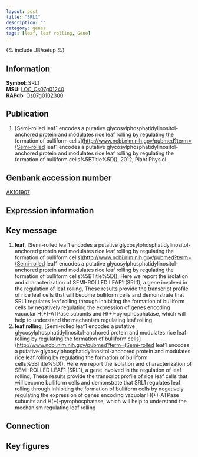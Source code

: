 ```yaml
---
layout: post
title: "SRL1"
description: ""
category: genes
tags: [leaf, leaf rolling, Gene]
---
```

{% include JB/setup %}

## Information
__Symbol__: SRL1  
__MSU__: [LOC_Os07g01240](http://rice.plantbiology.msu.edu/cgi-bin/ORF_infopage.cgi?orf=LOC_Os07g01240)  
__RAPdb__: [Os07g0102300](http://rapdb.dna.affrc.go.jp/viewer/gbrowse_details/irgsp1?name=Os07g0102300)  

## Publication
1. [Semi-rolled leaf1 encodes a putative glycosylphosphatidylinositol-anchored protein and modulates rice leaf rolling by regulating the formation of bulliform cells](http://www.ncbi.nlm.nih.gov/pubmed?term=(Semi-rolled leaf1 encodes a putative glycosylphosphatidylinositol-anchored protein and modulates rice leaf rolling by regulating the formation of bulliform cells%5BTitle%5D)), 2012, Plant Physiol.

## Genbank accession number
[AK101907](http://www.ncbi.nlm.nih.gov/nuccore/AK101907)

## Expression information

## Key message
1. __leaf__, [Semi-rolled leaf1 encodes a putative glycosylphosphatidylinositol-anchored protein and modulates rice leaf rolling by regulating the formation of bulliform cells](http://www.ncbi.nlm.nih.gov/pubmed?term=(Semi-rolled leaf1 encodes a putative glycosylphosphatidylinositol-anchored protein and modulates rice leaf rolling by regulating the formation of bulliform cells%5BTitle%5D)),  Here we report the isolation and characterization of SEMI-ROLLED LEAF1 (SRL1), a gene involved in the regulation of leaf rolling, These results provide the transcript profile of rice leaf cells that will become bulliform cells and demonstrate that SRL1 regulates leaf rolling through inhibiting the formation of bulliform cells by negatively regulating the expression of genes encoding vacuolar H(+)-ATPase subunits and H(+)-pyrophosphatase, which will help to understand the mechanism regulating leaf rolling
2. __leaf rolling__, [Semi-rolled leaf1 encodes a putative glycosylphosphatidylinositol-anchored protein and modulates rice leaf rolling by regulating the formation of bulliform cells](http://www.ncbi.nlm.nih.gov/pubmed?term=(Semi-rolled leaf1 encodes a putative glycosylphosphatidylinositol-anchored protein and modulates rice leaf rolling by regulating the formation of bulliform cells%5BTitle%5D)),  Here we report the isolation and characterization of SEMI-ROLLED LEAF1 (SRL1), a gene involved in the regulation of leaf rolling, These results provide the transcript profile of rice leaf cells that will become bulliform cells and demonstrate that SRL1 regulates leaf rolling through inhibiting the formation of bulliform cells by negatively regulating the expression of genes encoding vacuolar H(+)-ATPase subunits and H(+)-pyrophosphatase, which will help to understand the mechanism regulating leaf rolling

## Connection

## Key figures


